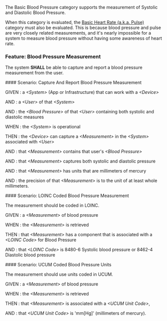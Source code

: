 <!-- basic_blood_pressure.md {% comment %}
*****************************************************************************************
*                            WARNING: DO NOT EDIT THIS FILE                             *
*                                                                                       *
* This file is generated by SUSHI. Any edits you make to this file will be overwritten. *
*                                                                                       *
* To change the contents of this file, edit the original source file at:                *
* ig-data\input\pagecontent\25_basic_blood_pressure.md                                  *
*****************************************************************************************
{% endcomment %} -->
The Basic Blood Pressure category supports the measurement of Systolic and Diastolic Blood Pressure.

When this category is evaluated, the [Basic Heart Rate (a.k.a. Pulse)](basic_heart_rate.html)
category must also be evaluated.  This is because blood pressure and pulse are very
closely related measurements, and it's nearly impossible for a system to measure blood
pressure without having some awareness of heart rate.
<span id='blood-pressure-measurement'/>
### <span class='glyphicon glyphicon-phone'/> <span class='glyphicon glyphicon-dashboard'/> <span class='glyphicon glyphicon-cloud'/> Feature: Blood Pressure Measurement

The system **SHALL** be able to capture and report a blood pressure measurement from the user.


<span id='capture-and-report-blood-pressure-measurement'/>
#### <span class='glyphicon text-success glyphicon-phone'/> <span class='glyphicon text-success glyphicon-dashboard'/> <span class='glyphicon text-success glyphicon-cloud'/> Scenario: Capture And Report Blood Pressure Measurement


GIVEN
: a <i>&lt;System&gt;</i> (App or Infrastructure) that can work with a <i>&lt;Device&gt;</i>

   AND
   : a <i>&lt;User&gt;</i> of that <i>&lt;System&gt;</i>

   AND
   : the <i>&lt;Blood Pressure&gt;</i> of that <i>&lt;User&gt;</i> containing both systolic and diastolic measures

WHEN
: the <i>&lt;System&gt;</i> is operational

THEN
: the <i>&lt;Device&gt;</i> can capture a <i>&lt;Measurement&gt;</i> in the <i>&lt;System&gt;</i> associated with <i>&lt;User&gt;</i>

   AND
   : that <i>&lt;Measurement&gt;</i> contains that user's <i>&lt;Blood Pressure&gt;</i>

   AND
   : that <i>&lt;Measurement&gt;</i> captures both systolic and diastolic pressure

   AND
   : that <i>&lt;Measurement&gt;</i> has units that are millimeters of mercury

   AND
   : the precision of that <i>&lt;Measurement&gt;</i> is to the unit of at least whole millimeters.


<span id='loinc-coded-blood-pressure-measurement'/>
#### <span class='glyphicon text-info glyphicon-phone'/> <span class='glyphicon text-info glyphicon-cloud'/> Scenario: LOINC Coded Blood Pressure Measurement

The measurement should be coded in LOINC.

GIVEN
: a <i>&lt;Measurement&gt;</i> of blood pressure

WHEN
: the <i>&lt;Measurement&gt;</i> is retrieved

THEN
: that <i>&lt;Measurement&gt;</i> has a component that is associated with a <i>&lt;LOINC Code&gt;</i> for Blood Pressure

   AND
   : that <i>&lt;LOINC Code&gt;</i> is 8480-6 Systolic blood pressure or 8462-4 Diastolic blood pressure


<span id='ucum-coded-blood-pressure-units'/>
#### <span class='glyphicon text-info glyphicon-phone'/> <span class='glyphicon text-info glyphicon-cloud'/> Scenario: UCUM Coded Blood Pressure Units

The measurement should use units coded in UCUM.

GIVEN
: a <i>&lt;Measurement&gt;</i> of blood pressure

WHEN
: the <i>&lt;Measurement&gt;</i> is retrieved

THEN
: that <i>&lt;Measurement&gt;</i> is associated with a <i>&lt;UCUM Unit Code&gt;</i>,

   AND
   : that <i>&lt;UCUM Unit Code&gt;</i> is 'mm[Hg]' (millimeters of mercury).

